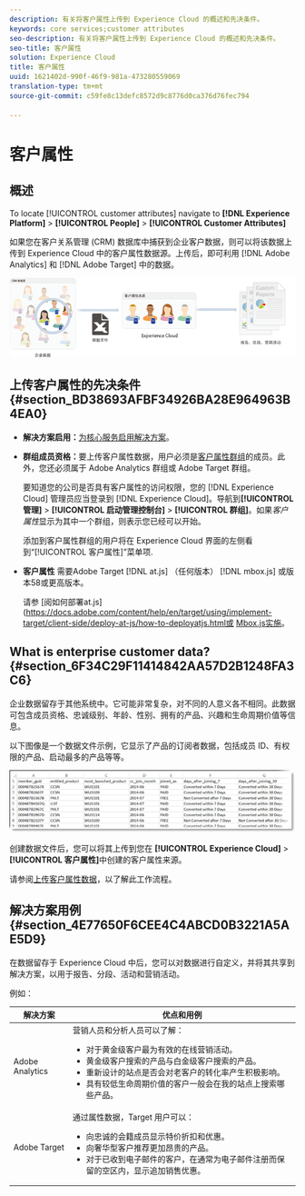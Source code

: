 ```yaml
---
description: 有关将客户属性上传到 Experience Cloud 的概述和先决条件。
keywords: core services;customer attributes
seo-description: 有关将客户属性上传到 Experience Cloud 的概述和先决条件。
seo-title: 客户属性
solution: Experience Cloud
title: 客户属性
uuid: 1621402d-990f-46f9-981a-473280559069
translation-type: tm+mt
source-git-commit: c59fe8c13defc8572d9c8776d0ca376d76fec794

---
```



# 客户属性

## 概述

To locate [!UICONTROL customer attributes] navigate to **[!DNL Experience Platform]** > **[!UICONTROL People]** > **[!UICONTROL Customer Attributes]**

如果您在客户关系管理 (CRM) 数据库中捕获到企业客户数据，则可以将该数据上传到 Experience Cloud 中的客户属性数据源。上传后，即可利用 [!DNL Adobe Analytics] 和 [!DNL Adobe Target] 中的数据。

![](assets/custom_reports.png)

## 上传客户属性的先决条件 {#section_BD38693AFBF34926BA28E964963B4EA0}


* **解决方案启用：**[为核心服务启用解决方案](../core-services/core-services.md#concept_07ED1D5C64234E77976E6D572E78FB9C)。

* **群组成员资格：**&#x200B;要上传客户属性数据，用户必须是[客户属性群组](../admin-getting-started/admin-getting-started.md#task_3295A85536BF48899A1AB40D207E77E9)的成员。此外，您还必须属于 Adobe Analytics 群组或 Adobe Target 群组。

   要知道您的公司是否具有客户属性的访问权限，您的 [!DNL Experience Cloud] 管理员应当登录到 [!DNL Experience Cloud]。导航到&#x200B;**[!UICONTROL 管理]** > **[!UICONTROL 启动管理控制台]** > **[!UICONTROL 群组]**。如果&#x200B;*客户属性*&#x200B;显示为其中一个群组，则表示您已经可以开始。

   添加到客户属性群组的用户将在 Experience Cloud 界面的左侧看到“[!UICONTROL 客户属性]”菜单项.

* **客户属性** 需要Adobe Target [!DNL at.js] （任何版本） [!DNL mbox.js] 或版本58或更高版本。


   请参 [阅如何部署at.js](https://docs.adobe.com/content/help/en/target/using/implement-target/client-side/deploy-at-js/how-to-deployatjs.html或 [Mbox.js实施](https://docs.adobe.com/content/help/en/target/using/implement-target/client-side/mbox-implement/mbox-download.html)。

## What is enterprise customer data? {#section_6F34C29F11414842AA57D2B1248FA3C6}

企业数据留存于其他系统中。它可能非常复杂，对不同的人意义各不相同。此数据可包含成员资格、忠诚级别、年龄、性别、拥有的产品、兴趣和生命周期价值等信息。

以下图像是一个数据文件示例，它显示了产品的订阅者数据，包括成员 ID、有权限的产品、启动最多的产品等等。

![](assets/01_crs_usecase.png)

创建数据文件后，您可以将其上传到您在 **[!UICONTROL Experience Cloud]** > **[!UICONTROL 客户属性]**&#x200B;中创建的客户属性来源。

请参阅[上传客户属性数据](../attributes/t-crs-usecase.md#task_BCC327B2A0EF4A1BBB2934013AB92B78)，以了解此工作流程。

## 解决方案用例 {#section_4E77650F6CEE4C4ABCD0B3221A5AE5D9}

在数据留存于 Experience Cloud 中后，您可以对数据进行自定义，并将其共享到解决方案，以用于报告、分段、活动和营销活动。

例如：

| 解决方案 | 优点和用例 |
|--- |--- |
| Adobe Analytics | 营销人员和分析人员可以了解：<ul><li>对于黄金级客户最为有效的在线营销活动。</li><li>黄金级客户搜索的产品与白金级客户搜索的产品。</li><li>重新设计的站点是否会对老客户的转化率产生积极影响。</li><li>具有较低生命周期价值的客户一般会在我的站点上搜索哪些产品。</li></ul> |
| Adobe Target | 通过属性数据，Target 用户可以：<ul><li>向忠诚的会籍成员显示特价折扣和优惠。</li><li>向奢华型客户推荐更加昂贵的产品。</li><li>对于已收到电子邮件的客户，在通常为电子邮件注册而保留的空区内，显示追加销售优惠。</li></ul> |
